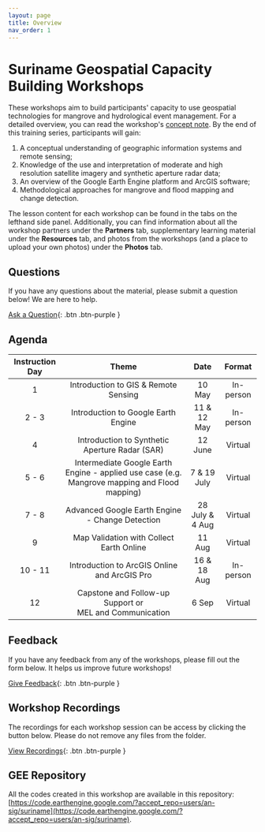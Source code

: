 ```yaml
---
layout: page
title: Overview
nav_order: 1
---
```


# Suriname Geospatial Capacity Building Workshops

These workshops aim to build participants' capacity to use geospatial technologies for mangrove and hydrological event management. For a detailed overview, you can read the workshop's [concept note](https://docs.google.com/document/d/1WQl5jF0Z6Dxy_t2KXLuVHPLlMKvXk6Sd/edit?usp=sharing&ouid=117588040825190888554&rtpof=true&sd=true). By the end of this training series, participants will gain:

1. A conceptual understanding of geographic information systems and remote sensing;
2. Knowledge of the use and interpretation of moderate and high resolution satellite imagery and synthetic aperture radar data;
3. An overview of the Google Earth Engine platform and ArcGIS software;
4. Methodological approaches for mangrove and flood mapping and change detection.

The lesson content for each workshop can be found in the tabs on the lefthand side panel. Additionally, you can find information about all the workshop partners under the **Partners** tab, supplementary learning material under the **Resources** tab, and photos from the workshops (and a place to upload your own photos) under the **Photos** tab. 

## Questions

If you have any questions about the material, please submit a question below! We are here to help.  

[Ask a Question](https://forms.gle/a7MW4PtgtmPiPoZJ9){: .btn .btn-purple }

## Agenda

| Instruction Day |                                             Theme                                             |       Date      |   Format  |
|:---------------:|:---------------------------------------------------------------------------------------------:|:---------------:|:---------:|
|        1        |                              Introduction to GIS & Remote Sensing                             |      10 May     | In-person |
|      2 - 3      |                              Introduction to Google Earth Engine                              |   11 & 12 May   | In-person |
|        4        |                         Introduction to Synthetic Aperture Radar (SAR)                        |     12 June     |  Virtual  |
|      5 - 6      | Intermediate Google Earth Engine - applied use case (e.g. Mangrove mapping and Flood mapping) |   7 & 19 July   |  Virtual  |
|      7 - 8      |                        Advanced Google Earth Engine - Change Detection                        | 28 July & 4 Aug |  Virtual  |
|        9        |                            Map Validation with Collect Earth Online                           |      11 Aug     |  Virtual  |
|     10 - 11     |                          Introduction to ArcGIS Online and ArcGIS Pro                         |   16 & 18 Aug   | In-person |
|        12       |                   Capstone and Follow-up Support or<br>MEL and Communication                  |      6 Sep      |  Virtual  |

## Feedback

If you have any feedback from any of the workshops, please fill out the form below. It helps us improve future workshops!

[Give Feedback](https://forms.gle/8Jdm1aybL9sqzNEw6){: .btn .btn-purple }

## Workshop Recordings

The recordings for each workshop session can be access by clicking the button below. Please do not remove any files from the folder.

[View Recordings](https://drive.google.com/drive/folders/1pASYe9ovmqq2ON1tXXwXXJADCJt5U7oZ){: .btn .btn-purple }

## GEE Repository

All the codes created in this workshop are available in this repository: [https://code.earthengine.google.com/?accept_repo=users/an-sig/suriname](https://code.earthengine.google.com/?accept_repo=users/an-sig/suriname).